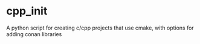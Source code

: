 # cpp_init
A python script for creating c/cpp projects that use cmake, with options for adding conan libraries
